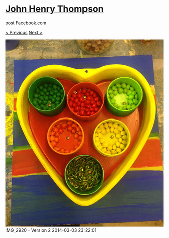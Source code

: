 # [John Henry Thompson](../README.md)
post Facebook.com

[< Previous](2014-03-03-1.md) [Next >](2013-09-02-1.md)

[![](../media/2014-03-03/Heart-2-IMG_2920-Version-2.jpg)](../README.md)
IMG_2920 - Version 2
2014-03-03 23:22:01